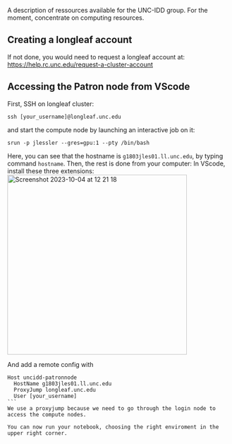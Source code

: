 A description of ressources available for the UNC-IDD group. For the moment, concentrate on computing resources.

## Creating a longleaf account
If not done, you would need to request a longleaf account at: https://help.rc.unc.edu/request-a-cluster-account

## Accessing the Patron node from VScode

First, SSH on longleaf cluster:
 ```
 ssh [your_username]@longleaf.unc.edu
 ```
and start the compute node by launching an interactive job on it:
 ```
 srun -p jlessler --gres=gpu:1 --pty /bin/bash
 ```
Here, you can see that the hostname is `g1803jles01.ll.unc.edu`, by typing command `hostname`. Then, the rest is done from your computer:
In VScode, install these three extensions:
<img width="407" alt="Screenshot 2023-10-04 at 12 21 18" src="https://github.com/UNCIDD/Ressources/assets/7485811/0c10ae10-837a-4412-a025-bfc4d8da1644">

And add a remote config with
 ````
 Host uncidd-patronnode
   HostName g1803jles01.ll.unc.edu
   ProxyJump longleaf.unc.edu
   User [your_username]
 ```
 We use a proxyjump because we need to go through the login node to access the compute nodes.

You can now run your notebook, choosing the right enviroment in the upper right corner.
